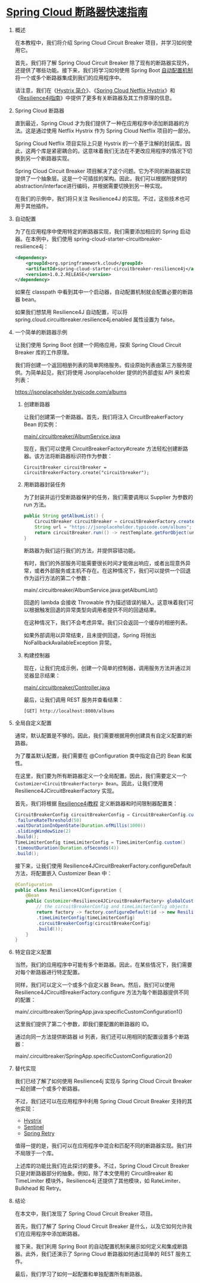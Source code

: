 # [Spring Cloud 断路器快速指南](https://www.baeldung.com/spring-cloud-circuit-breaker)

1. 概述

    在本教程中，我们将介绍 Spring Cloud Circuit Breaker 项目，并学习如何使用它。

    首先，我们将了解 Spring Cloud Circuit Breaker 除了现有的断路器实现外，还提供了哪些功能。接下来，我们将学习如何使用 Spring Boot [自动配置机制](https://www.baeldung.com/spring-boot-custom-auto-configuration)将一个或多个断路器集成到我们的应用程序中。

    请注意，我们在《[Hystrix 简介](https://www.baeldung.com/introduction-to-hystrix)》、《[Spring Cloud Netflix Hystrix](https://www.baeldung.com/spring-cloud-netflix-hystrix)》和《[Resilience4j指南](https://www.baeldung.com/resilience4j)》中提供了更多有关断路器及其工作原理的信息。

2. Spring Cloud 断路器

    直到最近，Spring Cloud 才为我们提供了一种在应用程序中添加断路器的方法。这是通过使用 Netflix Hystrix 作为 Spring Cloud Netflix 项目的一部分。

    Spring Cloud Netflix 项目实际上只是 Hystrix 的一个基于注解的封装库。因此，这两个库是紧密耦合的。这意味着我们无法在不更改应用程序的情况下切换到另一个断路器实现。

    Spring Cloud Circuit Breaker 项目解决了这个问题。它为不同的断路器实现提供了一个抽象层。这是一个可插拔的架构。因此，我们可以根据所提供的abstraction/interface进行编码，并根据需要切换到另一种实现。

    在我们的示例中，我们将只关注 Resilience4J 的实现。不过，这些技术也可用于其他插件。

3. 自动配置

    为了在应用程序中使用特定的断路器实现，我们需要添加相应的 Spring 启动器。在本例中，我们使用 spring-cloud-starter-circuitbreaker-resilience4j：

    ```xml
    <dependency>
        <groupId>org.springframework.cloud</groupId>
        <artifactId>spring-cloud-starter-circuitbreaker-resilience4j</artifactId>
        <version>1.0.2.RELEASE</version>
    </dependency>
    ```

    如果在 classpath 中看到其中一个启动器，自动配置机制就会配置必要的断路器 bean。

    如果我们想禁用 Resilience4J 自动配置，可以将 spring.cloud.circuitbreaker.resilience4j.enabled 属性设置为 false。

4. 一个简单的断路器示例

    让我们使用 Spring Boot 创建一个网络应用，探索 Spring Cloud Circuit Breaker 库的工作原理。

    我们将创建一个返回相册列表的简单网络服务。假设原始列表由第三方服务提供。为简单起见，我们将使用 Jsonplaceholder 提供的外部虚拟 API 来检索列表：

    <https://jsonplaceholder.typicode.com/albums>

    1. 创建断路器

        让我们创建第一个断路器。首先，我们将注入 CircuitBreakerFactory Bean 的实例：

        [main/.circuitbreaker/AlbumService.java](./src/main/java/com/baeldung/circuitbreaker/AlbumService.java)

        现在，我们可以使用 CircuitBreakerFactory#create 方法轻松创建断路器。该方法将断路器标识符作为参数：

        `CircuitBreaker circuitBreaker = circuitBreakerFactory.create("circuitbreaker");`

    2. 用断路器封装任务

        为了封装并运行受断路器保护的任务，我们需要调用以 Supplier 为参数的 run 方法。

        ```java
        public String getAlbumList() {
            CircuitBreaker circuitBreaker = circuitBreakerFactory.create("circuitbreaker");
            String url = "https://jsonplaceholder.typicode.com/albums";
            return circuitBreaker.run(() -> restTemplate.getForObject(url, String.class));
        }
        ```

        断路器为我们运行我们的方法，并提供容错功能。

        有时，我们的外部服务可能需要很长时间才能做出响应，或者出现意外异常，或者外部服务或主机不存在。在这种情况下，我们可以提供一个回退作为运行方法的第二个参数：

        main/.circuitbreaker/AlbumService.java:getAlbumList()

        回退的 lambda 会接收 Throwable 作为描述错误的输入。这意味着我们可以根据触发回退的异常类型向调用者提供不同的回退结果。

        在这种情况下，我们不会考虑异常。我们只会返回一个缓存的相册列表。

        如果外部调用以异常结束，且未提供回退，Spring 将抛出 NoFallbackAvailableException 异常。

    3. 构建控制器

        现在，让我们完成示例，创建一个简单的控制器，调用服务方法并通过浏览器显示结果：

        [main/.circuitbreaker/Controller.java](./src/main/java/com/baeldung/circuitbreaker/Controller.java)

        最后，让我们调用 REST 服务并查看结果：

        `[GET] http://localhost:8080/albums`

5. 全局自定义配置

    通常，默认配置是不够的。因此，我们需要根据用例创建具有自定义配置的断路器。

    为了覆盖默认配置，我们需要在 @Configuration 类中指定自己的 Bean 和属性。

    在这里，我们要为所有断路器定义一个全局配置。因此，我们需要定义一个 `Customizer<CircuitBreakerFactory> Bean`。因此，让我们使用 Resilience4JCircuitBreakerFactory 实现。

    首先，我们将根据 [Resilience4j教程](https://www.baeldung.com/resilience4j) 定义断路器和时间限制器配置类：

    ```java
    CircuitBreakerConfig circuitBreakerConfig = CircuitBreakerConfig.custom()
    .failureRateThreshold(50)
    .waitDurationInOpenState(Duration.ofMillis(1000))
    .slidingWindowSize(2)
    .build();
    TimeLimiterConfig timeLimiterConfig = TimeLimiterConfig.custom()
    .timeoutDuration(Duration.ofSeconds(4))
    .build();
    ```

    接下来，让我们使用 Resilience4JCircuitBreakerFactory.configureDefault 方法，将配置嵌入 Customizer Bean 中：

    ```java
    @Configuration
    public class Resilience4JConfiguration {
        @Bean
        public Customizer<Resilience4JCircuitBreakerFactory> globalCustomConfiguration() {
            // the circuitBreakerConfig and timeLimiterConfig objects
            return factory -> factory.configureDefault(id -> new Resilience4JConfigBuilder(id)
            .timeLimiterConfig(timeLimiterConfig)
            .circuitBreakerConfig(circuitBreakerConfig)
            .build());
        } 
    }
    ```

6. 特定自定义配置

    当然，我们的应用程序中可能有多个断路器。因此，在某些情况下，我们需要对每个断路器进行特定配置。

    同样，我们可以定义一个或多个自定义器 Bean。然后，我们可以使用 Resilience4JCircuitBreakerFactory.configure 方法为每个断路器提供不同的配置：

    main/.circuitbreaker/SpringApp.java:specificCustomConfiguration1()

    这里我们提供了第二个参数，即我们要配置的断路器的 ID。

    通过向同一方法提供断路器 id 列表，我们还可以用相同的配置设置多个断路器：

    main/.circuitbreaker/SpringApp.specificCustomConfiguration2()

7. 替代实现

    我们已经了解了如何使用 Resilience4j 实现与 Spring Cloud Circuit Breaker 一起创建一个或多个断路器。

    不过，我们还可以在应用程序中利用 Spring Cloud Circuit Breaker 支持的其他实现：

    - [Hystrix](https://www.baeldung.com/spring-cloud-netflix-hystrix)
    - [Sentinel](https://github.com/alibaba/Sentinel)
    - [Spring Retry](https://www.baeldung.com/spring-retry)

    值得一提的是，我们可以在应用程序中混合和匹配不同的断路器实现。我们并不局限于一个库。

    上述库的功能比我们在此探讨的要多。不过，Spring Cloud Circuit Breaker 只是对断路器部分的抽象。例如，除了本文使用的 CircuitBreaker 和 TimeLimiter 模块外，Resilience4j 还提供了其他模块，如 RateLimiter、Bulkhead 和 Retry。

8. 结论

    在本文中，我们发现了 Spring Cloud Circuit Breaker 项目。

    首先，我们了解了 Spring Cloud Circuit Breaker 是什么，以及它如何允许我们在应用程序中添加断路器。

    接下来，我们利用 Spring Boot 的自动配置机制来展示如何定义和集成断路器。此外，我们还演示了 Spring Cloud 断路器如何通过简单的 REST 服务工作。

    最后，我们学习了如何一起配置和单独配置所有断路器。
